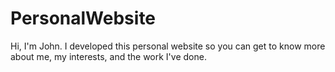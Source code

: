 # PersonalWebsite
Hi, I'm John. I developed this personal website so you can get to know more about me, my interests, and the work I've done.
